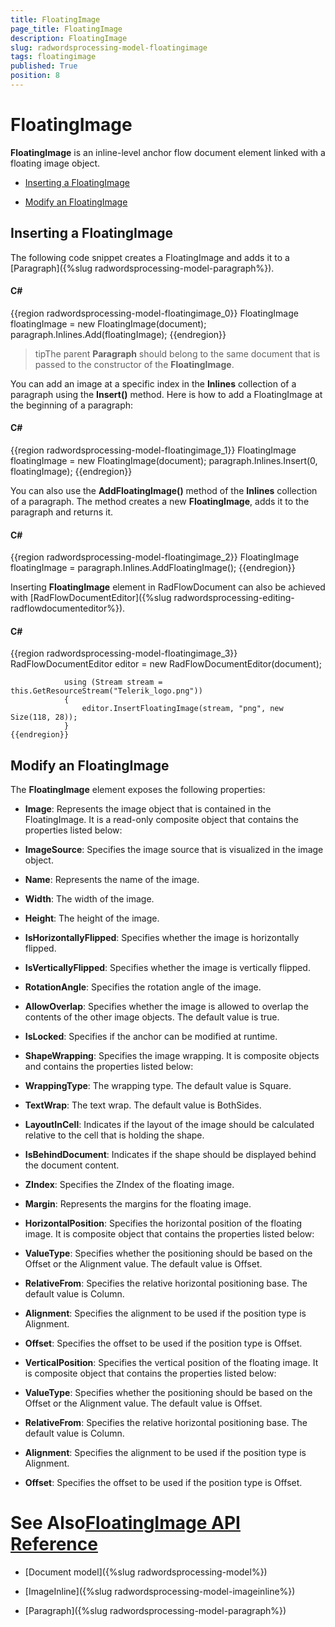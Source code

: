 ```yaml
---
title: FloatingImage
page_title: FloatingImage
description: FloatingImage
slug: radwordsprocessing-model-floatingimage
tags: floatingimage
published: True
position: 8
---
```


# FloatingImage



__FloatingImage__ is an inline-level anchor flow document element linked with a floating image object.
      

* [Inserting a FloatingImage](#inserting-a-floatingimage)

* [Modify an FloatingImage](#modify-an-floatingimage)

## Inserting a FloatingImage

The following code snippet creates a FloatingImage and adds it to a [Paragraph]({%slug radwordsprocessing-model-paragraph%}).
        

#### __C#__

{{region radwordsprocessing-model-floatingimage_0}}
	            FloatingImage floatingImage = new FloatingImage(document);
	            paragraph.Inlines.Add(floatingImage);
	{{endregion}}



>tipThe parent __Paragraph__ should belong to the same document that is passed to the constructor of the __FloatingImage__.
          

You can add an image at a specific index in the __Inlines__ collection of a paragraph using the __Insert()__
          method. Here is how to add a FloatingImage at the beginning of a paragraph:
        

#### __C#__

{{region radwordsprocessing-model-floatingimage_1}}
	            FloatingImage floatingImage = new FloatingImage(document);
	            paragraph.Inlines.Insert(0, floatingImage);
	{{endregion}}



You can also use the __AddFloatingImage()__ method of the __Inlines__ collection of a paragraph. The
          method creates a new __FloatingImage__, adds it to the paragraph and returns it.
        

#### __C#__

{{region radwordsprocessing-model-floatingimage_2}}
	            FloatingImage floatingImage = paragraph.Inlines.AddFloatingImage();
	{{endregion}}



Inserting __FloatingImage__ element in RadFlowDocument can also be achieved with
          [RadFlowDocumentEditor]({%slug radwordsprocessing-editing-radflowdocumenteditor%}).
        

#### __C#__

{{region radwordsprocessing-model-floatingimage_3}}
	            RadFlowDocumentEditor editor = new RadFlowDocumentEditor(document);
	
	            using (Stream stream = this.GetResourceStream("Telerik_logo.png"))
	            {
	                editor.InsertFloatingImage(stream, "png", new Size(118, 28));
	            }
	{{endregion}}



## Modify an FloatingImage

The __FloatingImage__ element exposes the following properties:
        

* __Image__: Represents the image object that is contained in the FloatingImage. It is a read-only composite object that
              contains the properties listed below:
            

* __ImageSource__: Specifies the image source that is visualized in the image object.
                

* __Name__: Represents the name of the image.
                

* __Width__: The width of the image.
                

* __Height__: The height of the image.
                

* __IsHorizontallyFlipped__: Specifies whether the image is horizontally flipped.
                

* __IsVerticallyFlipped__: Specifies whether the image is vertically flipped.
                

* __RotationAngle__: Specifies the rotation angle of the image.
                

* __AllowOverlap__: Specifies whether the image is allowed to overlap the contents of the other image objects. The default
              value is true.
            

* __IsLocked__: Specifies if the anchor can be modified at runtime.
            

* __ShapeWrapping__: Specifies the image wrapping. It is composite objects and contains the properties listed below:
            

* __WrappingType__: The wrapping type. The default value is Square.
                

* __TextWrap__: The text wrap. The default value is BothSides.
                

* __LayoutInCell__: Indicates if the layout of the image should be calculated relative to the cell that is holding the shape.
            

* __IsBehindDocument__: Indicates if the shape should be displayed behind the document content.
            

* __ZIndex__: Specifies the ZIndex of the floating image.
            

* __Margin__: Represents the margins for the floating image.
            

* __HorizontalPosition__: Specifies the horizontal position of the floating image. It is composite object that contains the
              properties listed below:
            

* __ValueType__: Specifies whether the positioning should be based on the Offset or the Alignment value. The default
                  value is Offset.
                

* __RelativeFrom__: Specifies the relative horizontal positioning base. The default value is Column.
                

* __Alignment__: Specifies the alignment to be used if the position type is Alignment.
                

* __Offset__: Specifies the offset to be used if the position type is Offset.
                

* __VerticalPosition__: Specifies the vertical position of the floating image. It is composite object that contains the
              properties listed below:
            

* __ValueType__: Specifies whether the positioning should be based on the Offset or the Alignment value. The default
                  value is Offset.
                

* __RelativeFrom__: Specifies the relative horizontal positioning base. The default value is Column.
                

* __Alignment__: Specifies the alignment to be used if the position type is Alignment.
                

* __Offset__: Specifies the offset to be used if the position type is Offset.
                

# See Also[FloatingImage API Reference](http://www.telerik.com/help/wpf/allmembers_t_telerik_windows_documents_flow_model_shapes_floatingimage.html)

 * [Document model]({%slug radwordsprocessing-model%})

 * [ImageInline]({%slug radwordsprocessing-model-imageinline%})

 * [Paragraph]({%slug radwordsprocessing-model-paragraph%})
